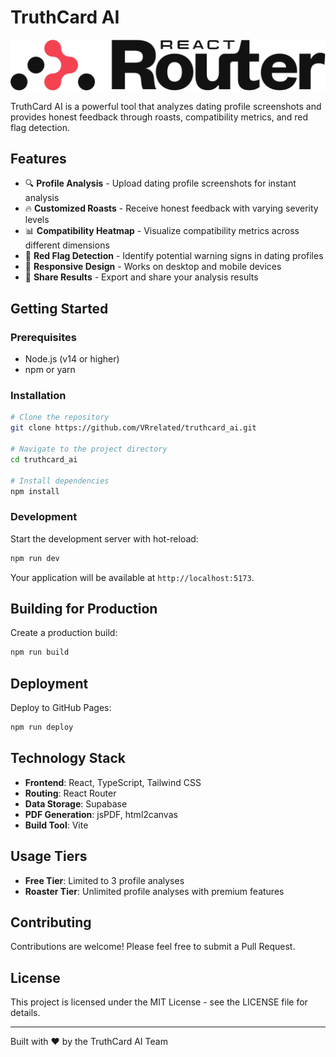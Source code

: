 # TruthCard AI

![TruthCard AI Logo](app/welcome/logo-light.svg)

TruthCard AI is a powerful tool that analyzes dating profile screenshots and provides honest feedback through roasts, compatibility metrics, and red flag detection.

## Features

- 🔍 **Profile Analysis** - Upload dating profile screenshots for instant analysis
- 🔥 **Customized Roasts** - Receive honest feedback with varying severity levels
- 📊 **Compatibility Heatmap** - Visualize compatibility metrics across different dimensions
- 🚩 **Red Flag Detection** - Identify potential warning signs in dating profiles
- 📱 **Responsive Design** - Works on desktop and mobile devices
- 🔄 **Share Results** - Export and share your analysis results

## Getting Started

### Prerequisites

- Node.js (v14 or higher)
- npm or yarn

### Installation

```bash
# Clone the repository
git clone https://github.com/VRrelated/truthcard_ai.git

# Navigate to the project directory
cd truthcard_ai

# Install dependencies
npm install
```

### Development

Start the development server with hot-reload:

```bash
npm run dev
```

Your application will be available at `http://localhost:5173`.

## Building for Production

Create a production build:

```bash
npm run build
```

## Deployment

Deploy to GitHub Pages:

```bash
npm run deploy
```

## Technology Stack

- **Frontend**: React, TypeScript, Tailwind CSS
- **Routing**: React Router
- **Data Storage**: Supabase
- **PDF Generation**: jsPDF, html2canvas
- **Build Tool**: Vite

## Usage Tiers

- **Free Tier**: Limited to 3 profile analyses
- **Roaster Tier**: Unlimited profile analyses with premium features

## Contributing

Contributions are welcome! Please feel free to submit a Pull Request.

## License

This project is licensed under the MIT License - see the LICENSE file for details.

---

Built with ❤️ by the TruthCard AI Team
